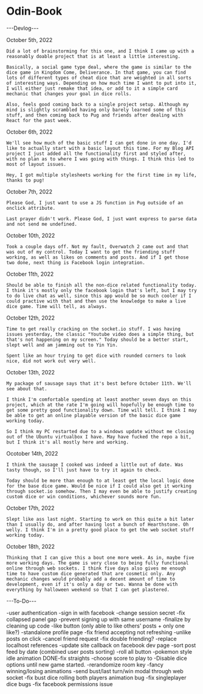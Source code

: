 # Odin-Book

---Devlog---

October 5th, 2022

    Did a lot of brainstorming for this one, and I think I came up with a reasonably doable project that is at least a little interesting. 

    Basically, a social game type deal, where the game is similar to the dice game in Kingdom Come, Deliverance. In that game, you can find lots of different types of cheat dice that are weighted in all sorts of interesting ways. Depending on how much time I want to put into it, I will either just remake that idea, or add to it a simple card mechanic that changes your goal in dice rolls.

    Also, feels good coming back to a single project setup. Although my mind is slightly scrambled having only barely learned some of this stuff, and then coming back to Pug and friends after dealing with React for the past week.

October 6th, 2022

    We'll see how much of the basic stuff I can get done in one day. I'd like to actually start with a basic layout this time. For my Blog API project I just added all the functionality first and styled after, with no plan as to where I was going with things. I think this led to most of layout issues.

    Hey, I got multiple stylesheets working for the first time in my life, thanks to pug!

October 7th, 2022

    Please God, I just want to use a JS function in Pug outside of an onclick attribute. 

    Last prayer didn't work. Please God, I just want express to parse data and not send me undefined.

October 10th, 2022

    Took a couple days off. Not my fault, Overwatch 2 came out and that was out of my control. Today I want to get the friending stuff working, as well as likes on comments and posts. And if I get those two done, next thing is Facebook login integration.

October 11th, 2022

    Should be able to finish all the non-dice related functionality today. I think it's mostly only the facebook login that's left, but I may try to do live chat as well, since this app would be so much cooler if I could practive with that and then use the knowledge to make a live dice game. Time will tell, as always.

October 12th, 2022

    Time to get really cracking on the socket.io stuff. I was having issues yesterday, the classic "Youtube video does a simple thing, but that's not happening on my screen." Today should be a better start, slept well and am jamming out to Yin Yin.

    Spent like an hour trying to get dice with rounded corners to look nice, did not work out very well.

October 13th, 2022

    My package of sausage says that it's best before October 11th. We'll see about that.

    I think I'm comfortable spending at least another seven days on this project, which at the rate I'm going will hopefully be enough time to get some pretty good functionality down. Time will tell. I think I may be able to get an online playable version of the basic dice game working today.

    So I think my PC restarted due to a windows update without me closing out of the Ubuntu virtualbox I have. May have fucked the repo a bit, but I think it's all mostly here and working.

Ocotober 14th, 2022

    I think the sausage I cooked was indeed a little out of date. Was tasty though, so I'll just have to try it again to check.

    Today should be more than enough to at least get the local logic done for the base dice game. Would be nice if I could also get it working through socket.io somehow. Then I may even be able to justify creating custom dice or win conditions, whichever sounds more fun.

October 17th, 2022

    Slept like ass last night. Starting to work on this quite a bit later than I usually do, and after having lost a bunch of Hearthstone. Oh welly. I think I'm in a pretty good place to get the web socket stuff working today.

October 18th, 2022

    Thinking that I can give this a bout one more week. As in, maybe five more working days. The game is very close to being fully functional online through web sockets. I think five days also gives me enough time to have custom dice generated that are cosmetic only. Any mechanic changes would probably add a decent amount of time to development, even if it's only a day or two. Wanna be done with everything by halloween weekend so that I can get plastered.


---To-Do---

-user authentication
-sign in with facebook
-change session secret
-fix collapsed panel gap
-prevent signing up with same username
-finalize by cleaning up code
-like button (only able to like others' posts + only one like?)
-standalone profile page
-fix friend accepting not refreshing
-unlike posts on click
-cancel friend request
-fix double friending?
-replace localhost references
-update site callback on facebook dev page
-sort post feed by date (combined user posts sorting)
-roll all button
-pokemon style idle animation
DONE-fix straights
-choose score to play to
-Disable dice options until new game started.
-rerandomize room key
-fancy winning/losing animations
-send bust/last turn/win modal through web socket
-fix bust dice rolling both players animation bug
-fix singleplayer dice bugs
-fix facebook permissions issue
